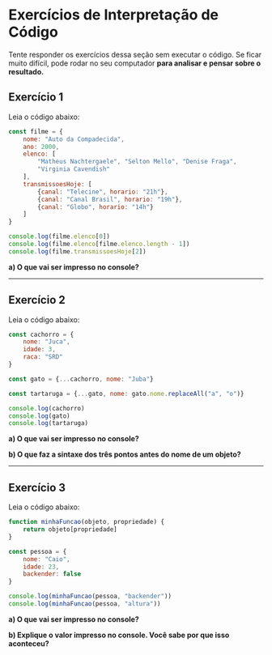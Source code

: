 # Exercícios de Interpretação de Código

Tente responder os exercícios dessa seção sem executar o código. Se ficar muito difícil, pode rodar no seu computador **para analisar e pensar sobre o resultado.**

## Exercício 1

Leia o código abaixo:

```jsx
const filme = {
    nome: "Auto da Compadecida", 
    ano: 2000, 
    elenco: [
        "Matheus Nachtergaele", "Selton Mello", "Denise Fraga", 
        "Virginia Cavendish"
    ], 
    transmissoesHoje: [
        {canal: "Telecine", horario: "21h"}, 
        {canal: "Canal Brasil", horario: "19h"}, 
        {canal: "Globo", horario: "14h"}
    ]
}

console.log(filme.elenco[0])
console.log(filme.elenco[filme.elenco.length - 1])
console.log(filme.transmissoesHoje[2])
```

**a) O que vai ser impresso no console?**

---

## Exercício 2

Leia o código abaixo:

```jsx
const cachorro = {
    nome: "Juca", 
    idade: 3, 
    raca: "SRD"
}

const gato = {...cachorro, nome: "Juba"}

const tartaruga = {...gato, nome: gato.nome.replaceAll("a", "o")}

console.log(cachorro)
console.log(gato)
console.log(tartaruga)
```

**a) O que vai ser impresso no console?**

**b) O que faz a sintaxe dos três pontos antes do nome de um objeto?**

---

## Exercício 3

Leia o código abaixo:

```jsx
function minhaFuncao(objeto, propriedade) {
    return objeto[propriedade]
}

const pessoa = {
    nome: "Caio", 
    idade: 23, 
    backender: false
}

console.log(minhaFuncao(pessoa, "backender"))
console.log(minhaFuncao(pessoa, "altura"))
```

**a) O que vai ser impresso no console?**

**b) Explique o valor impresso no console. Você sabe por que isso aconteceu?**

